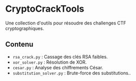 # CryptoCrackTools
Une collection d'outils pour résoudre des challenges CTF cryptographiques.

## Contenu
- `rsa_crack.py` : Cassage des clés RSA faibles.
- `xor_solver.py` : Résolution de XOR.
- `cesar.py` : Analyse des chiffrements César.
- `substitution_solver.py` : Brute-force des substitutions..
